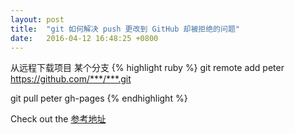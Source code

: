 ```yaml
---
layout: post
title:  "git 如何解决 push 更改到 GitHub 却被拒绝的问题"
date:   2016-04-12 16:48:25 +0800
---
```


从远程下载项目 某个分支
{% highlight ruby %}
git remote add peter https://github.com/***/***.git

git pull peter gh-pages
{% endhighlight %}



Check out the [参考地址][video-link]

[video-link]: http://haoduoshipin.com/v/12
